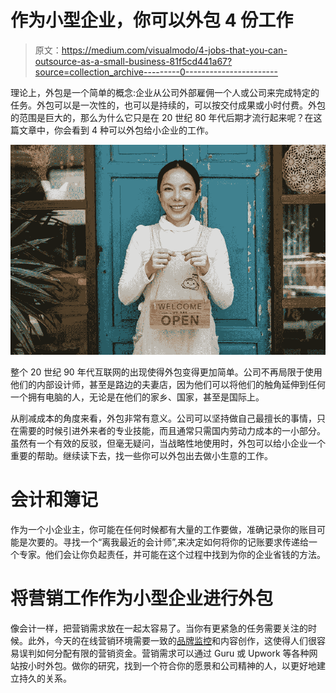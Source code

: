 # 作为小型企业，你可以外包 4 份工作

> 原文：<https://medium.com/visualmodo/4-jobs-that-you-can-outsource-as-a-small-business-81f5cd441a67?source=collection_archive---------0----------------------->

理论上，外包是一个简单的概念:企业从公司外部雇佣一个人或公司来完成特定的任务。外包可以是一次性的，也可以是持续的，可以按交付成果或小时付费。外包的范围是巨大的，那么为什么它只是在 20 世纪 80 年代后期才流行起来呢？在这篇文章中，你会看到 4 种可以外包给小企业的工作。

![](img/3a98c6d56b67fbed4c21c3808bebb077.png)

整个 20 世纪 90 年代互联网的出现使得外包变得更加简单。公司不再局限于使用他们的内部设计师，甚至是路边的夫妻店，因为他们可以将他们的触角延伸到任何一个拥有电脑的人，无论是在他们的家乡、国家，甚至是国际上。

从削减成本的角度来看，外包非常有意义。公司可以坚持做自己最擅长的事情，只在需要的时候引进外来者的专业技能，而且通常只需国内劳动力成本的一小部分。虽然有一个有效的反驳，但毫无疑问，当战略性地使用时，外包可以给小企业一个重要的帮助。继续读下去，找一些你可以外包出去做小生意的工作。

# 会计和簿记

作为一个小企业主，你可能在任何时候都有大量的工作要做，准确记录你的账目可能是次要的。寻找一个“离我最近的会计师”,来决定如何将你的记账要求传递给一个专家。他们会让你负起责任，并可能在这个过程中找到为你的企业省钱的方法。

# 将营销工作作为小型企业进行外包

像会计一样，把营销需求放在一起太容易了。当你有更紧急的任务需要关注的时候。此外，今天的在线营销环境需要一致的[品牌监控](https://visualmodo.com/how-to-decide-whether-to-outsource-or-to-hire-your-team-locally/)和内容创作，这使得人们很容易误判如何分配有限的营销资金。营销需求可以通过 Guru 或 Upwork 等各种网站按小时外包。做你的研究，找到一个符合你的愿景和公司精神的人，以更好地建立持久的关系。